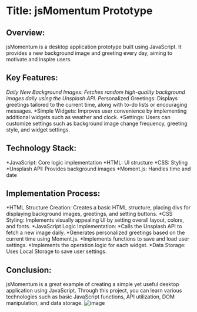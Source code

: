 # Title: jsMomentum Prototype

## Overview:
jsMomentum is a desktop application prototype built using JavaScript. It provides a new background image and greeting every day, aiming to motivate and inspire users.

## Key Features:

*Daily New Background Images: Fetches random high-quality background images daily using the Unsplash API.
P*ersonalized Greetings: Displays greetings tailored to the current time, along with to-do lists or encouraging messages.
*Simple Widgets: Improves user convenience by implementing additional widgets such as weather and clock.
*Settings: Users can customize settings such as background image change frequency, greeting style, and widget settings.

## Technology Stack:

*JavaScript: Core logic implementation
*HTML: UI structure
*CSS: Styling
*Unsplash API: Provides background images
*Moment.js: Handles time and date

## Implementation Process:

*HTML Structure Creation: Creates a basic HTML structure, placing divs for displaying background images, greetings, and setting buttons.
*CSS Styling: Implements visually appealing UI by setting overall layout, colors, and fonts.
*JavaScript Logic Implementation:
  *Calls the Unsplash API to fetch a new image daily.
  *Generates personalized greetings based on the current time using Moment.js.
  *Implements functions to save and load user settings.
  *Implements the operation logic for each widget.
*Data Storage: Uses Local Storage to save user settings.

## Conclusion:
jsMomentum is a great example of creating a simple yet useful desktop application using JavaScript. Through this project, you can learn various technologies such as basic JavaScript functions, API utilization, DOM manipulation, and data storage.
![image](https://user-images.githubusercontent.com/61238430/117282134-b285ae00-ae64-11eb-8fb4-9cb1dda34726.png)
